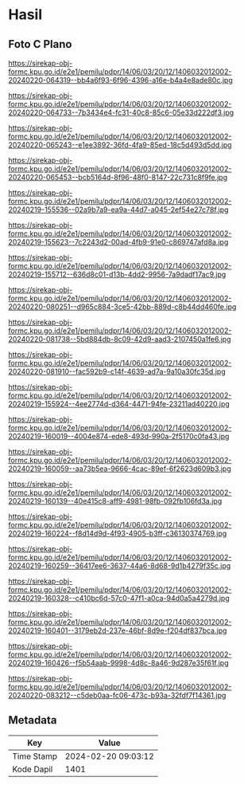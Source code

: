 # Hasil

## Foto C Plano

https://sirekap-obj-formc.kpu.go.id/e2e1/pemilu/pdpr/14/06/03/20/12/1406032012002-20240220-064319--bb4a6f93-6f96-4396-a16e-b4a4e8ade80c.jpg

https://sirekap-obj-formc.kpu.go.id/e2e1/pemilu/pdpr/14/06/03/20/12/1406032012002-20240220-064733--7b3434e4-fc31-40c8-85c6-05e33d222df3.jpg

https://sirekap-obj-formc.kpu.go.id/e2e1/pemilu/pdpr/14/06/03/20/12/1406032012002-20240220-065243--e1ee3892-36fd-4fa9-85ed-18c5d493d5dd.jpg

https://sirekap-obj-formc.kpu.go.id/e2e1/pemilu/pdpr/14/06/03/20/12/1406032012002-20240220-065453--bcb5164d-8f96-48f0-8147-22c731c8f9fe.jpg

https://sirekap-obj-formc.kpu.go.id/e2e1/pemilu/pdpr/14/06/03/20/12/1406032012002-20240219-155536--02a9b7a9-ea9a-44d7-a045-2ef54e27c78f.jpg

https://sirekap-obj-formc.kpu.go.id/e2e1/pemilu/pdpr/14/06/03/20/12/1406032012002-20240219-155623--7c2243d2-00ad-4fb9-91e0-c869747afd8a.jpg

https://sirekap-obj-formc.kpu.go.id/e2e1/pemilu/pdpr/14/06/03/20/12/1406032012002-20240219-155712--636d8c01-d13b-4dd2-9956-7a9dadf17ac9.jpg

https://sirekap-obj-formc.kpu.go.id/e2e1/pemilu/pdpr/14/06/03/20/12/1406032012002-20240220-080251--d965c884-3ce5-42bb-889d-c8b44dd460fe.jpg

https://sirekap-obj-formc.kpu.go.id/e2e1/pemilu/pdpr/14/06/03/20/12/1406032012002-20240220-081738--5bd884db-8c09-42d9-aad3-2107450a1fe6.jpg

https://sirekap-obj-formc.kpu.go.id/e2e1/pemilu/pdpr/14/06/03/20/12/1406032012002-20240220-081910--fac592b9-c14f-4639-ad7a-9a10a30fc35d.jpg

https://sirekap-obj-formc.kpu.go.id/e2e1/pemilu/pdpr/14/06/03/20/12/1406032012002-20240219-155924--4ee2774d-d364-4471-94fe-23211ad40220.jpg

https://sirekap-obj-formc.kpu.go.id/e2e1/pemilu/pdpr/14/06/03/20/12/1406032012002-20240219-160019--4004e874-ede8-493d-990a-2f5170c0fa43.jpg

https://sirekap-obj-formc.kpu.go.id/e2e1/pemilu/pdpr/14/06/03/20/12/1406032012002-20240219-160059--aa73b5ea-9666-4cac-89ef-6f2623d609b3.jpg

https://sirekap-obj-formc.kpu.go.id/e2e1/pemilu/pdpr/14/06/03/20/12/1406032012002-20240219-160139--40e415c8-aff9-4981-98fb-092fb106fd3a.jpg

https://sirekap-obj-formc.kpu.go.id/e2e1/pemilu/pdpr/14/06/03/20/12/1406032012002-20240219-160224--f8d14d9d-4f93-4905-b3ff-c36130374769.jpg

https://sirekap-obj-formc.kpu.go.id/e2e1/pemilu/pdpr/14/06/03/20/12/1406032012002-20240219-160259--36417ee6-3637-44a6-8d68-9d1b4279f35c.jpg

https://sirekap-obj-formc.kpu.go.id/e2e1/pemilu/pdpr/14/06/03/20/12/1406032012002-20240219-160328--c410bc6d-57c0-47f1-a0ca-94d0a5a4279d.jpg

https://sirekap-obj-formc.kpu.go.id/e2e1/pemilu/pdpr/14/06/03/20/12/1406032012002-20240219-160401--3179eb2d-237e-46bf-8d9e-f204df837bca.jpg

https://sirekap-obj-formc.kpu.go.id/e2e1/pemilu/pdpr/14/06/03/20/12/1406032012002-20240219-160426--f5b54aab-9998-4d8c-8a46-9d287e35f61f.jpg

https://sirekap-obj-formc.kpu.go.id/e2e1/pemilu/pdpr/14/06/03/20/12/1406032012002-20240220-083212--c5deb0aa-fc06-473c-b93a-32fdf7f14361.jpg


## Metadata

| Key        | Value               |
| ---------- | ------------------- |
| Time Stamp | 2024-02-20 09:03:12 |
| Kode Dapil | 1401                |



